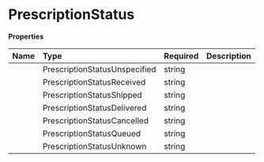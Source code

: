 # PrescriptionStatus



**Properties**

| Name | Type | Required | Description |
| :-------- | :----------| :----------| :----------|
    | PrescriptionStatusUnspecified | string |  | PRESCRIPTION_STATUS_UNSPECIFIED |
    | PrescriptionStatusReceived | string |  | PRESCRIPTION_STATUS_RECEIVED |
    | PrescriptionStatusShipped | string |  | PRESCRIPTION_STATUS_SHIPPED |
    | PrescriptionStatusDelivered | string |  | PRESCRIPTION_STATUS_DELIVERED |
    | PrescriptionStatusCancelled | string |  | PRESCRIPTION_STATUS_CANCELLED |
    | PrescriptionStatusQueued | string |  | PRESCRIPTION_STATUS_QUEUED |
    | PrescriptionStatusUnknown | string |  | PRESCRIPTION_STATUS_UNKNOWN |




<!-- This file was generated by liblab | https://liblab.com/ -->